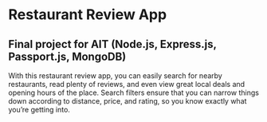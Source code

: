 # Restaurant Review App

## Final project for AIT (Node.js, Express.js, Passport.js, MongoDB)

With this restaurant review app, you can easily search for nearby restaurants, read plenty of reviews, and even view great local deals and opening hours of the place. Search filters ensure that you can narrow things down according to distance, price, and rating, so you know exactly what you’re getting into.

